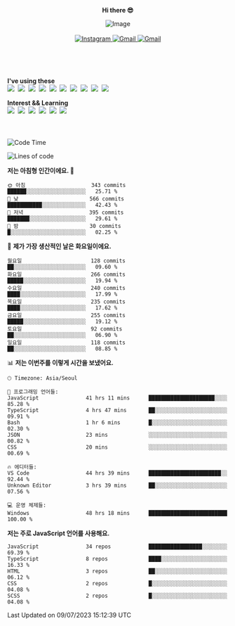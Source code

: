 <p align="center">
  <strong>Hi there 😎</strong>
</p>
<p align="center">
 <img src="https://github.com/newri0807/newri0807/assets/51315988/4a6fb530-b6e7-4156-ae8c-bd620836a7cc" alt="Image" align="center"/>
  <br/>
  <br/>
  <a href="https://www.instagram.com/_nm.87/">
    <img src="https://img.shields.io/badge/-Instagram-dd2a7b?style=flat-squaree&logo=instagram&logoColor=white" alt="Instagram" />
  </a>
  <a href="mailto:newri0807@gmail.com">
    <img src="https://img.shields.io/badge/-Gmail-d14836?style=flat-squaree&logo=Gmail&logoColor=white" alt="Gmail" />
  </a>
  <a href="https://twitter.com/Irwen215">
    <img src="https://img.shields.io/badge/Twitter-1DA1F2?style=flat-squaree&logo=twitter&logoColor=white" alt="Gmail" />
  </a>  
</p>

 
 
</p>
<br/>
<br/>
<br/>
<p align="left">
  <strong>I've using these </strong>
  <br/>
  <img src="https://img.shields.io/badge/Html5-E34F26?style=flat-square&logo=html5&logoColor=white"/></a>&nbsp 
  <img src="https://img.shields.io/badge/css-1572B6?style=flat-square&logo=css3&logoColor=white"/></a>&nbsp 
  <img src="https://img.shields.io/badge/Bootstrap-7952B3?style=flat-square&logo=Bootstrap&logoColor=white"/></a>&nbsp 
  <img src="https://img.shields.io/badge/Javascript-ffb13b?style=flat-square&logo=javascript&logoColor=white"/></a>&nbsp 
  <img src="https://img.shields.io/badge/jquery-0769AD?style=flat-square&logo=jquery&logoColor=white"/></a>&nbsp 
  <img src="https://img.shields.io/badge/C Sharp-239120?style=flat-square&logo=C Sharp&logoColor=white"/></a>&nbsp 
  <img src="https://img.shields.io/badge/.NET-512BD4?style=flat-square&logo=.NET&logoColor=white"/></a>&nbsp 
  <img src="https://img.shields.io/badge/MicrosoftSQLServer-CC2927?style=flat-square&logo=microsoft&logoColor=white"/></a>&nbsp
  <img src="https://img.shields.io/badge/Firebase-FFCA28?style=flat-square&logo=firebase&logoColor=white"/></a>&nbsp 
  <img src="https://img.shields.io/badge/react-61DAFB?style=flat-square&logo=react&logoColor=white"/></a>&nbsp  
</p>

<p align="left">
  <strong>Interest && Learning</strong>
  <br/>
  <img src="https://img.shields.io/badge/TypeScript-3178C6?style=flat-square&logo=TypeScript&logoColor=white"/>&nbsp 
  <img src="https://img.shields.io/badge/Next.js-000000?style=flat-square&logo=Next.js&logoColor=white"/></a>&nbsp 
  <img src="https://img.shields.io/badge/Node.js-339933?style=flat-square&logo=node.js&logoColor=white"/></a>&nbsp 
  <img src="https://img.shields.io/badge/MySQL-4479A1?style=flat-square&logo=MySQL&logoColor=white"/></a>&nbsp 
  <img src="https://img.shields.io/badge/Java-007396?style=flat-square&logo=Java&logoColor=white"/></a>&nbsp
  <img src="https://img.shields.io/badge/Sass-CC6699?style=flat-square&logo=Sass&logoColor=white"/></a>&nbsp 
</p>

&nbsp;
&nbsp;
###

<!--START_SECTION:waka-->
![Code Time](http://img.shields.io/badge/Code%20Time-167%20hrs%2040%20mins-blue)

![Lines of code](https://img.shields.io/badge/%EC%A0%80%EB%8A%94%20%EC%97%AC%ED%83%9C%EA%B9%8C%EC%A7%80%20-1.4%20million%20%EC%A4%84%EC%9D%98%20%EC%BD%94%EB%93%9C%EB%A5%BC%20%EC%9E%91%EC%84%B1%ED%96%88%EC%96%B4%EC%9A%94.-blue)

**저는 아침형 인간이에요. 🐤** 

```text
🌞 아침                     343 commits         ██████░░░░░░░░░░░░░░░░░░░   25.71 % 
🌆 낮　                     566 commits         ███████████░░░░░░░░░░░░░░   42.43 % 
🌃 저녁                     395 commits         ███████░░░░░░░░░░░░░░░░░░   29.61 % 
🌙 밤　                     30 commits          █░░░░░░░░░░░░░░░░░░░░░░░░   02.25 % 
```
📅 **제가 가장 생산적인 날은 화요일이에요.** 

```text
월요일                      128 commits         ██░░░░░░░░░░░░░░░░░░░░░░░   09.60 % 
화요일                      266 commits         █████░░░░░░░░░░░░░░░░░░░░   19.94 % 
수요일                      240 commits         ████░░░░░░░░░░░░░░░░░░░░░   17.99 % 
목요일                      235 commits         ████░░░░░░░░░░░░░░░░░░░░░   17.62 % 
금요일                      255 commits         █████░░░░░░░░░░░░░░░░░░░░   19.12 % 
토요일                      92 commits          ██░░░░░░░░░░░░░░░░░░░░░░░   06.90 % 
일요일                      118 commits         ██░░░░░░░░░░░░░░░░░░░░░░░   08.85 % 
```


📊 **저는 이번주를 이렇게 시간을 보냈어요.** 

```text
🕑︎ Timezone: Asia/Seoul

💬 프로그래밍 언어들: 
JavaScript               41 hrs 11 mins      █████████████████████░░░░   85.28 % 
TypeScript               4 hrs 47 mins       ██░░░░░░░░░░░░░░░░░░░░░░░   09.91 % 
Bash                     1 hr 6 mins         █░░░░░░░░░░░░░░░░░░░░░░░░   02.30 % 
JSON                     23 mins             ░░░░░░░░░░░░░░░░░░░░░░░░░   00.82 % 
CSS                      20 mins             ░░░░░░░░░░░░░░░░░░░░░░░░░   00.69 % 

🔥 에디터들: 
VS Code                  44 hrs 39 mins      ███████████████████████░░   92.44 % 
Unknown Editor           3 hrs 39 mins       ██░░░░░░░░░░░░░░░░░░░░░░░   07.56 % 

💻 운영 체제들: 
Windows                  48 hrs 18 mins      █████████████████████████   100.00 % 
```

**저는 주로 JavaScript 언어를 사용해요.** 

```text
JavaScript               34 repos            █████████████████░░░░░░░░   69.39 % 
TypeScript               8 repos             ████░░░░░░░░░░░░░░░░░░░░░   16.33 % 
HTML                     3 repos             ██░░░░░░░░░░░░░░░░░░░░░░░   06.12 % 
CSS                      2 repos             █░░░░░░░░░░░░░░░░░░░░░░░░   04.08 % 
SCSS                     2 repos             █░░░░░░░░░░░░░░░░░░░░░░░░   04.08 % 
```




 Last Updated on 09/07/2023 15:12:39 UTC
<!--END_SECTION:waka-->
